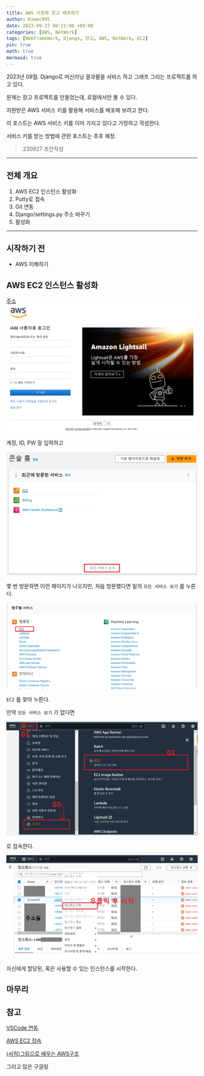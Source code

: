 ```yaml
---
title: AWS 사용해 장고 배포하기
author: Kimec995
date: 2023-09-27 00:21:00 +09:00
categories: [AWS, NetWork]
tags: [WebFrameWork, Django, 장고, AWS, NetWork, EC2]
pin: true
math: true
mermaid: true
---
```


2023년 09월. Django로 머신러닝 결과물을 서비스 하고 그래프 그리는 프로젝트를 하고 있다.

문제는 장고 프로젝트를 만들었는데, 로컬에서만 볼 수 있다.

지원받은 AWS 서비스 키를 활용해 서비스를 배포해 보려고 한다.

이 포스트는 AWS 서비스 키를 이미 가지고 있다고 가정하고 작성한다.

서비스 키를 받는 방법에 관한 포스트는 추후 예정.

> .230927 초안작성

--- 

## 전체 개요

1. AWS EC2 인스턴스 활성화
2. Putty로 접속
3. Git 연동
4. Django/settings.py 주소 바꾸기
5. 활성화

---
## 시작하기 전

- AWS 이해하기


## AWS EC2 인스턴스 활성화

[주소](https://us-east-2.signin.aws.amazon.com/oauth?response_type=code&client_id=arn%3Aaws%3Asignin%3A%3A%3Aconsole%2Fcanvas&redirect_uri=https%3A%2F%2Fconsole.aws.amazon.com%2Fconsole%2Fhome%3FhashArgs%3D%2523%26isauthcode%3Dtrue%26state%3DhashArgsFromTB_us-east-2_5bcfd6701ed2937f&forceMobileLayout=0&forceMobileApp=0&code_challenge=JMJmc_GG7LC7U3ZlvCXGoynEnsSohaOxZl9Shqe2FfE&code_challenge_method=SHA-256)
![image.png](\assets\img\postimg\AWS_EC2_Con\AWS_EC2_Con01.png)

계정, ID, PW 잘 입력하고

![image.png](\assets\img\postimg\AWS_EC2_Con\AWS_EC2_Con02.png)

몇 번 방문하면 이런 페이지가 나오지만, 처음 방문했다면 밑의 `모든 서비스 보기` 를 누른다.

![image.png](\assets\img\postimg\AWS_EC2_Con\AWS_EC2_Con03.png)

`EC2` 를 찾아 누른다.

만약 `모든 서비스 보기` 가 없다면

![image.png](\assets\img\postimg\AWS_EC2_Con\AWS_EC2_Con04.png)

로 접속한다.

![image.png](\assets\img\postimg\AWS_EC2_Con\AWS_EC2_Con05.png)

자신에게 할당된, 혹은 사용할 수 있는 인스턴스를 시작한다.

## 마무리

## 참고
[VSCode 연동](https://dschloe.github.io/aws/2023/09/vscode_aws_conn/)

[AWS EC2 접속](https://dschloe.github.io/aws/2023/09/aws_server_conn/)

[(서적)그림으로 배우는 AWS구조](https://product.kyobobook.co.kr/detail/S000201988863)

그리고 많은 구글링